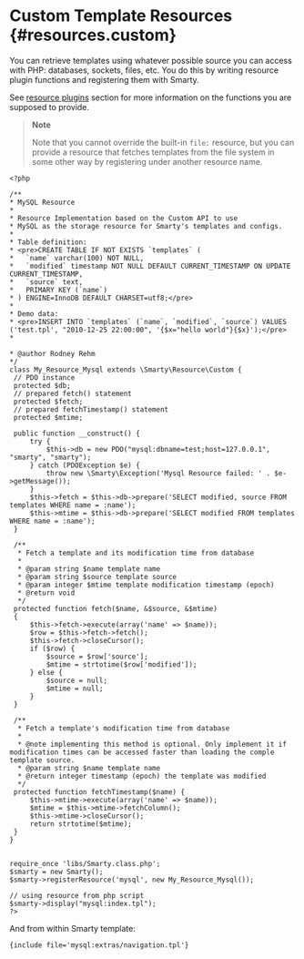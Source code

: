 Custom Template Resources {#resources.custom}
=========================

You can retrieve templates using whatever possible source you can access
with PHP: databases, sockets, files, etc. You do this by writing
resource plugin functions and registering them with Smarty.

See [resource plugins](#plugins.resources) section for more information
on the functions you are supposed to provide.

> **Note**
>
> Note that you cannot override the built-in `file:` resource, but you
> can provide a resource that fetches templates from the file system in
> some other way by registering under another resource name.


    <?php

    /**
    * MySQL Resource
    *
    * Resource Implementation based on the Custom API to use
    * MySQL as the storage resource for Smarty's templates and configs.
    *
    * Table definition:
    * <pre>CREATE TABLE IF NOT EXISTS `templates` (
    *   `name` varchar(100) NOT NULL,
    *   `modified` timestamp NOT NULL DEFAULT CURRENT_TIMESTAMP ON UPDATE CURRENT_TIMESTAMP,
    *   `source` text,
    *   PRIMARY KEY (`name`)
    * ) ENGINE=InnoDB DEFAULT CHARSET=utf8;</pre>
    *
    * Demo data:
    * <pre>INSERT INTO `templates` (`name`, `modified`, `source`) VALUES ('test.tpl', "2010-12-25 22:00:00", '{$x="hello world"}{$x}');</pre>
    *
   
    * @author Rodney Rehm
    */
    class My_Resource_Mysql extends \Smarty\Resource\Custom {
     // PDO instance
     protected $db;
     // prepared fetch() statement
     protected $fetch;
     // prepared fetchTimestamp() statement
     protected $mtime;

     public function __construct() {
         try {
             $this->db = new PDO("mysql:dbname=test;host=127.0.0.1", "smarty", "smarty");
         } catch (PDOException $e) {
             throw new \Smarty\Exception('Mysql Resource failed: ' . $e->getMessage());
         }
         $this->fetch = $this->db->prepare('SELECT modified, source FROM templates WHERE name = :name');
         $this->mtime = $this->db->prepare('SELECT modified FROM templates WHERE name = :name');
     }
     
     /**
      * Fetch a template and its modification time from database
      *
      * @param string $name template name
      * @param string $source template source
      * @param integer $mtime template modification timestamp (epoch)
      * @return void
      */
     protected function fetch($name, &$source, &$mtime)
     {
         $this->fetch->execute(array('name' => $name));
         $row = $this->fetch->fetch();
         $this->fetch->closeCursor();
         if ($row) {
             $source = $row['source'];
             $mtime = strtotime($row['modified']);
         } else {
             $source = null;
             $mtime = null;
         }
     }
     
     /**
      * Fetch a template's modification time from database
      *
      * @note implementing this method is optional. Only implement it if modification times can be accessed faster than loading the comple template source.
      * @param string $name template name
      * @return integer timestamp (epoch) the template was modified
      */
     protected function fetchTimestamp($name) {
         $this->mtime->execute(array('name' => $name));
         $mtime = $this->mtime->fetchColumn();
         $this->mtime->closeCursor();
         return strtotime($mtime);
     }
    }


    require_once 'libs/Smarty.class.php';
    $smarty = new Smarty();
    $smarty->registerResource('mysql', new My_Resource_Mysql());

    // using resource from php script
    $smarty->display("mysql:index.tpl");
    ?>

      

And from within Smarty template:


    {include file='mysql:extras/navigation.tpl'}

      
